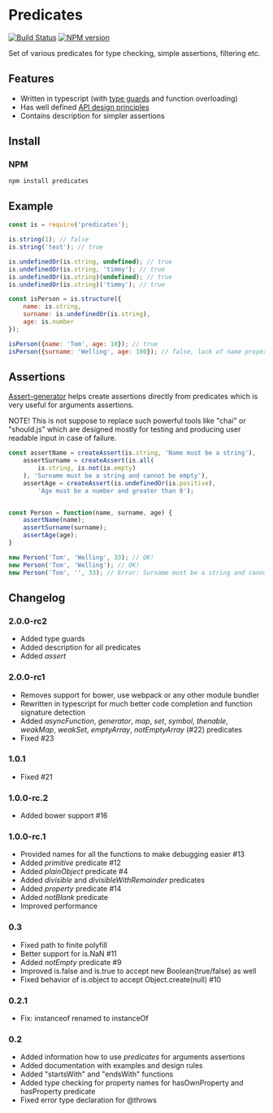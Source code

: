 # Predicates
[![Build Status](https://travis-ci.org/wookieb/predicates.svg)](https://travis-ci.org/wookieb/predicates)
[![NPM version](https://badge.fury.io/js/predicates.png)](http://badge.fury.io/js/predicates)

Set of various predicates for type checking, simple assertions, filtering etc.

## Features
* Written in typescript (with [type guards](type-guards-and-differentiating-types) and function overloading)
* Has well defined [API design principles](docs/design.md)
* Contains description for simpler assertions

## Install
### NPM
```
npm install predicates
```

## Example

```js
const is = require('predicates');

is.string(1); // false
is.string('test'); // true

is.undefinedOr(is.string, undefined); // true
is.undefinedOr(is.string, 'timmy'); // true
is.undefinedOr(is.string)(undefined); // true
is.undefinedOr(is.string)('timmy'); // true

const isPerson = is.structure({
	name: is.string,
	surname: is.undefinedOr(is.string),
	age: is.number
});

isPerson({name: 'Tom', age: 10}); // true
isPerson({surname: 'Welling', age: 100}); // false, lack of name property
```

## Assertions
[Assert-generator](https://github.com/wookieb/assert-generator) helps create assertions directly from predicates which is very useful for arguments assertions.

NOTE! This is not suppose to replace such powerful tools like "chai" or "should.js" which are designed mostly for testing and producing user readable input in case of failure. 

```js
const assertName = createAssert(is.string, 'Name must be a string'),
    assertSurname = createAssert(is.all(
        is.string, is.not(is.empty)
    ), 'Surname must be a string and cannot be empty'),
    assertAge = createAssert(is.undefinedOr(is.positive),
        'Age must be a number and greater than 0');


const Person = function(name, surname, age) {
    assertName(name);
    assertSurname(surname);
    assertAge(age);
}

new Person('Tom', 'Welling', 33); // OK!
new Person('Tom', 'Welling'); // OK!
new Person('Tom', '', 33); // Error: Surname must be a string and cannot be emptye
```

## Changelog

### 2.0.0-rc2
* Added type guards
* Added description for all predicates
* Added _assert_

### 2.0.0-rc1
* Removes support for bower, use webpack or any other module bundler
* Rewritten in typescript for much better code completion and function signature detection
* Added _asyncFunction_, _generator_, _map_, _set_, _symbol_, _thenable_, _weakMap_, _weakSet_, _emptyArray_, _notEmptyArray_ (#22) predicates
* Fixed #23

### 1.0.1
* Fixed #21

### 1.0.0-rc.2
* Added bower support #16

### 1.0.0-rc.1
* Provided names for all the functions to make debugging easier #13
* Added _primitive_ predicate #12
* Added _plainObject_ predicate #4
* Added _divisible_ and _divisibleWithRemainder_ predicates
* Added _property_ predicate #14
* Added _notBlank_ predicate
* Improved performance

### 0.3
* Fixed path to finite polyfill
* Better support for is.NaN #11
* Added _notEmpty_ predicate #9
* Improved is.false and is.true to accept new Boolean(true/false) as well
* Fixed behavior of is.object to accept Object.create(null) #10

### 0.2.1
* Fix: instanceof renamed to instanceOf

### 0.2
* Added information how to use _predicates_ for arguments assertions
* Added documentation with examples and design rules
* Added "startsWith" and "endsWith" functions
* Added type checking for property names for hasOwnProperty and hasProperty predicate
* Fixed error type declaration for @throws